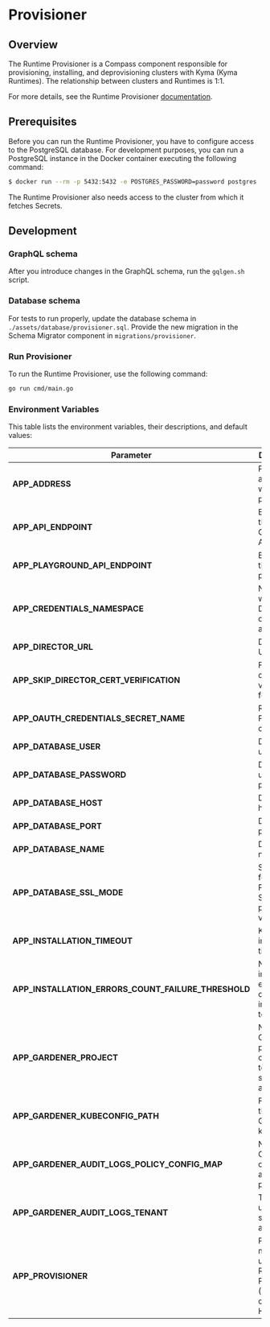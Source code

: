 # Provisioner

## Overview

The Runtime Provisioner is a Compass component responsible for provisioning, installing, and deprovisioning clusters with Kyma (Kyma Runtimes). The relationship between clusters and Runtimes is 1:1.

For more details, see the Runtime Provisioner [documentation](https://github.com/kyma-incubator/compass/tree/master/docs/provisioner).

## Prerequisites

Before you can run the Runtime Provisioner, you have to configure access to the PostgreSQL database. For development purposes, you can run a PostgreSQL instance in the Docker container executing the following command:

```bash
$ docker run --rm -p 5432:5432 -e POSTGRES_PASSWORD=password postgres
```

The Runtime Provisioner also needs access to the cluster from which it fetches Secrets.  

## Development

### GraphQL schema

After you introduce changes in the GraphQL schema, run the `gqlgen.sh` script.

### Database schema

For tests to run properly, update the database schema in `./assets/database/provisioner.sql`. Provide the new migration in the Schema Migrator component in `migrations/provisioner`.

### Run Provisioner

To run the Runtime Provisioner, use the following command:
```bash
go run cmd/main.go
```

### Environment Variables

This table lists the environment variables, their descriptions, and default values:


| Parameter | Description | Default value |
|-----------|-------------|---------------|
| **APP_ADDRESS** | Provisioner address with the port | `127.0.0.1:3000` |
| **APP_API_ENDPOINT** | Endpoint for the GraphQL API | `/graphql` |
| **APP_PLAYGROUND_API_ENDPOINT** | Endpoint for the API playground | `/graphql` |
| **APP_CREDENTIALS_NAMESPACE** | Namespace where Director credentials are stored | `compass-system` |
| **APP_DIRECTOR_URL** | Director URL | `https://compass-gateway-auth-oauth.kyma.local/director/graphql` |
| **APP_SKIP_DIRECTOR_CERT_VERIFICATION** | Flag to skip certificate verification for Director | `false` |
| **APP_OAUTH_CREDENTIALS_SECRET_NAME** | Runtime Provisioner credentials | `compass-provisioner-credentials` |
| **APP_DATABASE_USER** | Database username | `postgres` |
| **APP_DATABASE_PASSWORD** | Database user password | `password` |
| **APP_DATABASE_HOST** | Database host | `localhost` |
| **APP_DATABASE_PORT** | Database port | `5432` |
| **APP_DATABASE_NAME** | Database name | `provisioner` |
| **APP_DATABASE_SSL_MODE** | SSL Mode for PostgrSQL. See all the possible values [here](https://www.postgresql.org/docs/9.1/libpq-ssl.html)  | `disable`|
| **APP_INSTALLATION_TIMEOUT** | Kyma installation timeout | `30m`|
| **APP_INSTALLATION_ERRORS_COUNT_FAILURE_THRESHOLD** | Number of installation errors that cause installation to fail  | `5`|
| **APP_GARDENER_PROJECT** | Name of the Gardener project connected to the service account  | `gardenerProject`|
| **APP_GARDENER_KUBECONFIG_PATH** | Filepath for the Gardener kubeconfig  | `./dev/kubeconfig.yaml`|
| **APP_GARDENER_AUDIT_LOGS_POLICY_CONFIG_MAP** | Name of the Config Map containing audit logs policy  | **optional** |
| **APP_GARDENER_AUDIT_LOGS_TENANT** | Tenant used for storing audit logs  | **optional** |
| **APP_PROVISIONER** | Provisioning mechanism used by the Runtime Provisioner (Gardener or Hydroform) | `gardener`|
